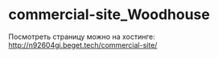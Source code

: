 # commercial-site_Woodhouse
Посмотреть страницу можно на хостинге: http://n92604gi.beget.tech/commercial-site/
